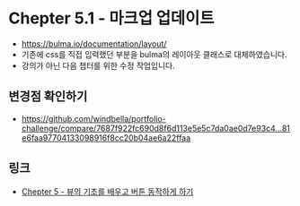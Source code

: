 # Chepter 5.1 - 마크업 업데이트
- https://bulma.io/documentation/layout/
- 기존에 css를 직접 입력했던 부분을 bulma의 레이아웃 클래스로 대체하였습니다.
- 강의가 아닌 다음 챕터를 위한 수정 작업입니다.
## 변경점 확인하기
- https://github.com/windbella/portfolio-challenge/compare/7687f922fc690d8f6d113e5e5c7da0ae0d7e93c4...81e6faa97704133098916f8cc20b04ae6a22ffaa
## 링크
- [Chepter 5 - 뷰의 기초를 배우고 버튼 동작하게 하기](https://github.com/windbella/portfolio-challenge/tree/master/ch5)
